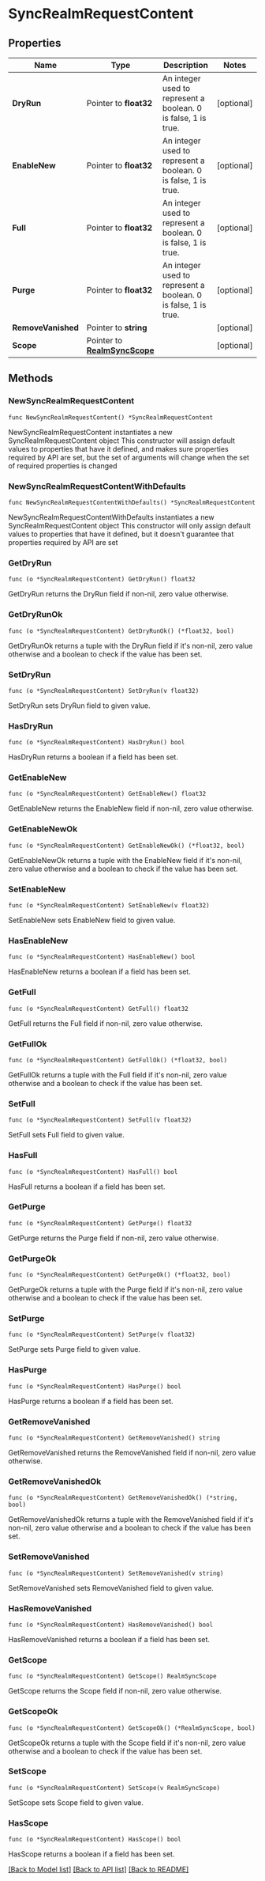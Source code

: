 # SyncRealmRequestContent

## Properties

Name | Type | Description | Notes
------------ | ------------- | ------------- | -------------
**DryRun** | Pointer to **float32** | An integer used to represent a boolean. 0 is false, 1 is true. | [optional] 
**EnableNew** | Pointer to **float32** | An integer used to represent a boolean. 0 is false, 1 is true. | [optional] 
**Full** | Pointer to **float32** | An integer used to represent a boolean. 0 is false, 1 is true. | [optional] 
**Purge** | Pointer to **float32** | An integer used to represent a boolean. 0 is false, 1 is true. | [optional] 
**RemoveVanished** | Pointer to **string** |  | [optional] 
**Scope** | Pointer to [**RealmSyncScope**](RealmSyncScope.md) |  | [optional] 

## Methods

### NewSyncRealmRequestContent

`func NewSyncRealmRequestContent() *SyncRealmRequestContent`

NewSyncRealmRequestContent instantiates a new SyncRealmRequestContent object
This constructor will assign default values to properties that have it defined,
and makes sure properties required by API are set, but the set of arguments
will change when the set of required properties is changed

### NewSyncRealmRequestContentWithDefaults

`func NewSyncRealmRequestContentWithDefaults() *SyncRealmRequestContent`

NewSyncRealmRequestContentWithDefaults instantiates a new SyncRealmRequestContent object
This constructor will only assign default values to properties that have it defined,
but it doesn't guarantee that properties required by API are set

### GetDryRun

`func (o *SyncRealmRequestContent) GetDryRun() float32`

GetDryRun returns the DryRun field if non-nil, zero value otherwise.

### GetDryRunOk

`func (o *SyncRealmRequestContent) GetDryRunOk() (*float32, bool)`

GetDryRunOk returns a tuple with the DryRun field if it's non-nil, zero value otherwise
and a boolean to check if the value has been set.

### SetDryRun

`func (o *SyncRealmRequestContent) SetDryRun(v float32)`

SetDryRun sets DryRun field to given value.

### HasDryRun

`func (o *SyncRealmRequestContent) HasDryRun() bool`

HasDryRun returns a boolean if a field has been set.

### GetEnableNew

`func (o *SyncRealmRequestContent) GetEnableNew() float32`

GetEnableNew returns the EnableNew field if non-nil, zero value otherwise.

### GetEnableNewOk

`func (o *SyncRealmRequestContent) GetEnableNewOk() (*float32, bool)`

GetEnableNewOk returns a tuple with the EnableNew field if it's non-nil, zero value otherwise
and a boolean to check if the value has been set.

### SetEnableNew

`func (o *SyncRealmRequestContent) SetEnableNew(v float32)`

SetEnableNew sets EnableNew field to given value.

### HasEnableNew

`func (o *SyncRealmRequestContent) HasEnableNew() bool`

HasEnableNew returns a boolean if a field has been set.

### GetFull

`func (o *SyncRealmRequestContent) GetFull() float32`

GetFull returns the Full field if non-nil, zero value otherwise.

### GetFullOk

`func (o *SyncRealmRequestContent) GetFullOk() (*float32, bool)`

GetFullOk returns a tuple with the Full field if it's non-nil, zero value otherwise
and a boolean to check if the value has been set.

### SetFull

`func (o *SyncRealmRequestContent) SetFull(v float32)`

SetFull sets Full field to given value.

### HasFull

`func (o *SyncRealmRequestContent) HasFull() bool`

HasFull returns a boolean if a field has been set.

### GetPurge

`func (o *SyncRealmRequestContent) GetPurge() float32`

GetPurge returns the Purge field if non-nil, zero value otherwise.

### GetPurgeOk

`func (o *SyncRealmRequestContent) GetPurgeOk() (*float32, bool)`

GetPurgeOk returns a tuple with the Purge field if it's non-nil, zero value otherwise
and a boolean to check if the value has been set.

### SetPurge

`func (o *SyncRealmRequestContent) SetPurge(v float32)`

SetPurge sets Purge field to given value.

### HasPurge

`func (o *SyncRealmRequestContent) HasPurge() bool`

HasPurge returns a boolean if a field has been set.

### GetRemoveVanished

`func (o *SyncRealmRequestContent) GetRemoveVanished() string`

GetRemoveVanished returns the RemoveVanished field if non-nil, zero value otherwise.

### GetRemoveVanishedOk

`func (o *SyncRealmRequestContent) GetRemoveVanishedOk() (*string, bool)`

GetRemoveVanishedOk returns a tuple with the RemoveVanished field if it's non-nil, zero value otherwise
and a boolean to check if the value has been set.

### SetRemoveVanished

`func (o *SyncRealmRequestContent) SetRemoveVanished(v string)`

SetRemoveVanished sets RemoveVanished field to given value.

### HasRemoveVanished

`func (o *SyncRealmRequestContent) HasRemoveVanished() bool`

HasRemoveVanished returns a boolean if a field has been set.

### GetScope

`func (o *SyncRealmRequestContent) GetScope() RealmSyncScope`

GetScope returns the Scope field if non-nil, zero value otherwise.

### GetScopeOk

`func (o *SyncRealmRequestContent) GetScopeOk() (*RealmSyncScope, bool)`

GetScopeOk returns a tuple with the Scope field if it's non-nil, zero value otherwise
and a boolean to check if the value has been set.

### SetScope

`func (o *SyncRealmRequestContent) SetScope(v RealmSyncScope)`

SetScope sets Scope field to given value.

### HasScope

`func (o *SyncRealmRequestContent) HasScope() bool`

HasScope returns a boolean if a field has been set.


[[Back to Model list]](../README.md#documentation-for-models) [[Back to API list]](../README.md#documentation-for-api-endpoints) [[Back to README]](../README.md)


